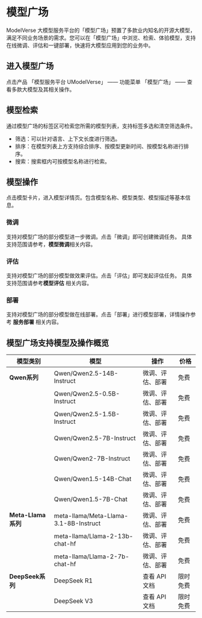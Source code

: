 # **模型广场**

ModelVerse 大模型服务平台的「模型广场」预置了多款业内知名的开源大模型，满足不同业务场景的需求。您可以在「模型广场」中浏览、检索、体验模型，支持在线微调、评估和一键部署，快速将大模型应用到您的业务中。

## **进入模型广场**

点击产品 「模型服务平台 UModelVerse」 —— 功能菜单 「模型广场」 —— 查看多款大模型及其相关操作。

## **模型检索**

通过模型广场的标签区可检索您所需的模型列表，支持标签多选和清空筛选条件。
- 筛选：可以针对语言、上下文长度进行筛选。
- 排序：在模型列表上方支持综合排序、按模型更新时间、按模型名称进行排序。
- 搜索：搜索框内可按模型名称进行检索。

## **模型操作**

点击模型卡片，进入模型详情页。包含模型名称、模型类型、模型描述等基本信息。

### **微调**

支持对模型广场的部分模型进一步微调。点击「微调」即可创建微调任务。
具体支持范围请参考，**模型微调**相关内容。

### **评估**

支持对模型广场的部分模型做效果评估。点击「评估」即可发起评估任务。
具体支持范围请参考**模型评估** 相关内容。

### **部署**

支持对模型广场的部分模型做在线部署。点击「部署」进行模型部署，详情操作参考 **服务部署** 相关内容。

## **模型广场支持模型及操作概览**

| 模型类别       | 模型                                    | 操作                     | 价格     |
|--------------|---------------------------------------|------------------------|---------|
| **Qwen系列**  | Qwen/Qwen2.5-14B-Instruct            | 微调、评估、部署        | 免费     |
|              | Qwen/Qwen2.5-0.5B-Instruct           | 微调、评估、部署        | 免费     |
|              | Qwen/Qwen2.5-1.5B-Instruct           | 微调、评估、部署        | 免费     |
|              | Qwen/Qwen2.5-7B-Instruct             | 微调、评估、部署        | 免费     |
|              | Qwen/Qwen2-7B-Instruct              | 微调、评估、部署        | 免费     |
|              | Qwen/Qwen1.5-14B-Chat               | 微调、评估、部署        | 免费     |
|              | Qwen/Qwen1.5-7B-Chat                | 微调、评估、部署        | 免费     |
| **Meta-Llama系列** | meta-llama/Meta-Llama-3.1-8B-Instruct  | 微调、评估、部署   | 免费     |
|              | meta-llama/Llama-2-13b-chat-hf      | 微调、评估、部署   | 免费     |
|              | meta-llama/Llama-2-7b-chat-hf       | 微调、评估、部署   | 免费     |
| **DeepSeek系列**  | DeepSeek R1                      | 查看 API 文档            | 限时免费 |
|              | DeepSeek V3                      | 查看 API 文档            | 限时免费 |

